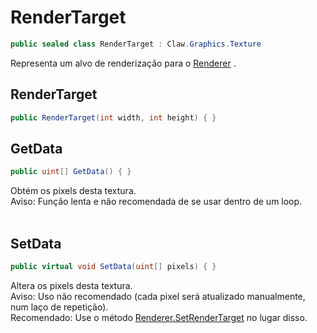 # RenderTarget
```csharp
public sealed class RenderTarget : Claw.Graphics.Texture
```
Representa um alvo de renderização para o [Renderer](/Claw/Graphics/Renderer.md#Renderer) .<br />
## RenderTarget
```csharp
public RenderTarget(int width, int height) { }
```
## GetData
```csharp
public uint[] GetData() { }
```
Obtém os pixels desta textura.<br />
Aviso: Função lenta e não recomendada de se usar dentro de um loop.<br />
<br />
## SetData
```csharp
public virtual void SetData(uint[] pixels) { }
```
Altera os pixels desta textura.<br />
Aviso: Uso não recomendado (cada pixel será atualizado manualmente, num laço de repetição).<br />
Recomendado: Use o método [Renderer.SetRenderTarget](/Claw/Graphics/Renderer.md#SetRenderTarget) no lugar disso.<br />
<br />

